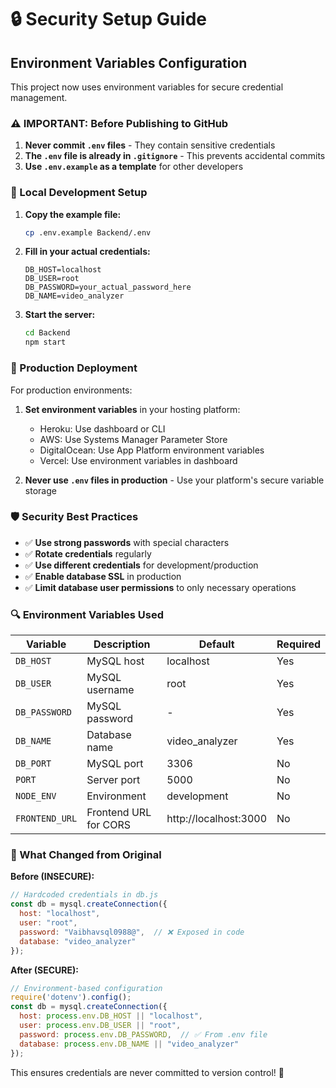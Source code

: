 # 🔒 Security Setup Guide

## Environment Variables Configuration

This project now uses environment variables for secure credential management.

### ⚠️ IMPORTANT: Before Publishing to GitHub

1. **Never commit `.env` files** - They contain sensitive credentials
2. **The `.env` file is already in `.gitignore`** - This prevents accidental commits
3. **Use `.env.example` as a template** for other developers

### 🔧 Local Development Setup

1. **Copy the example file:**
   ```bash
   cp .env.example Backend/.env
   ```

2. **Fill in your actual credentials:**
   ```env
   DB_HOST=localhost
   DB_USER=root
   DB_PASSWORD=your_actual_password_here
   DB_NAME=video_analyzer
   ```

3. **Start the server:**
   ```bash
   cd Backend
   npm start
   ```

### 🚀 Production Deployment

For production environments:

1. **Set environment variables** in your hosting platform:
   - Heroku: Use dashboard or CLI
   - AWS: Use Systems Manager Parameter Store
   - DigitalOcean: Use App Platform environment variables
   - Vercel: Use environment variables in dashboard

2. **Never use `.env` files in production** - Use your platform's secure variable storage

### 🛡️ Security Best Practices

- ✅ **Use strong passwords** with special characters
- ✅ **Rotate credentials** regularly
- ✅ **Use different credentials** for development/production
- ✅ **Enable database SSL** in production
- ✅ **Limit database user permissions** to only necessary operations

### 🔍 Environment Variables Used

| Variable | Description | Default | Required |
|----------|-------------|---------|----------|
| `DB_HOST` | MySQL host | localhost | Yes |
| `DB_USER` | MySQL username | root | Yes |
| `DB_PASSWORD` | MySQL password | - | Yes |
| `DB_NAME` | Database name | video_analyzer | Yes |
| `DB_PORT` | MySQL port | 3306 | No |
| `PORT` | Server port | 5000 | No |
| `NODE_ENV` | Environment | development | No |
| `FRONTEND_URL` | Frontend URL for CORS | http://localhost:3000 | No |

### 🚨 What Changed from Original

**Before (INSECURE):**
```javascript
// Hardcoded credentials in db.js
const db = mysql.createConnection({
  host: "localhost",
  user: "root",
  password: "Vaibhavsql0988@",  // ❌ Exposed in code
  database: "video_analyzer"
});
```

**After (SECURE):**
```javascript
// Environment-based configuration
require('dotenv').config();
const db = mysql.createConnection({
  host: process.env.DB_HOST || "localhost",
  user: process.env.DB_USER || "root",
  password: process.env.DB_PASSWORD,  // ✅ From .env file
  database: process.env.DB_NAME || "video_analyzer"
});
```

This ensures credentials are never committed to version control! 🔐
